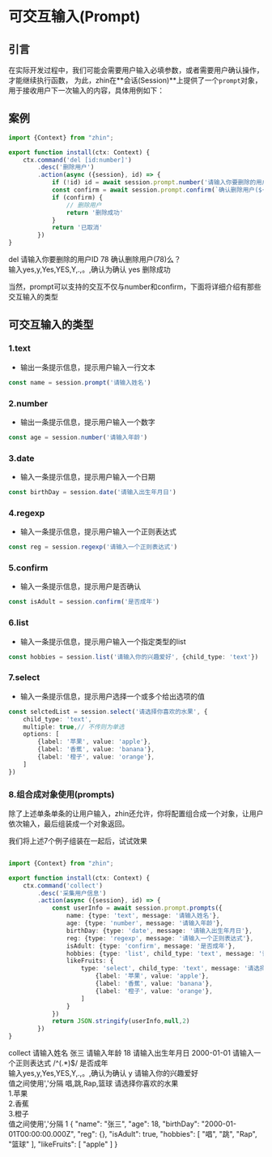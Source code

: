 # 可交互输入(Prompt)

## 引言

在实际开发过程中，我们可能会需要用户输入必填参数，或者需要用户确认操作，才能继续执行函数，
为此，zhin在**会话(Session)**上提供了一个`prompt`对象，用于接收用户下一次输入的内容，具体用例如下：

## 案例

```typescript
import {Context} from "zhin";

export function install(ctx: Context) {
    ctx.command('del [id:number]')
        .desc('删除用户')
        .action(async ({session}, id) => {
            if (!id) id = await session.prompt.number('请输入你要删除的用户ID')
            const confirm = await session.prompt.confirm(`确认删除用户(${id})么？`)
            if (confirm) {
                // 删除用户
                return '删除成功'
            }
            return '已取消'
        })
}
```

<ChatHistory>
  <ChatMsg id="1659488338">del</ChatMsg>
  <ChatMsg id="1689919782">请输入你要删除的用户ID</ChatMsg>
  <ChatMsg id="1659488338">78</ChatMsg>
  <ChatMsg id="1689919782">确认删除用户(78)么？<br/>输入yes,y,Yes,YES,Y,.,。,确认为确认</ChatMsg>
  <ChatMsg id="1659488338">yes</ChatMsg>
  <ChatMsg id="1689919782">删除成功</ChatMsg>
</ChatHistory>

当然，prompt可以支持的交互不仅与number和confirm，下面将详细介绍有那些交互输入的类型

## 可交互输入的类型

### 1.text

- 输出一条提示信息，提示用户输入一行文本

```typescript
const name = session.prompt('请输入姓名')
```

### 2.number

- 输出一条提示信息，提示用户输入一个数字

```typescript
const age = session.number('请输入年龄')
```

### 3.date

- 输入一条提示信息，提示用户输入一个日期

```typescript
const birthDay = session.date('请输入出生年月日')
```

### 4.regexp

- 输入一条提示信息，提示用户输入一个正则表达式

```typescript
const reg = session.regexp('请输入一个正则表达式')
```

### 5.confirm

- 输入一条提示信息，提示用户是否确认

```typescript
const isAdult = session.confirm('是否成年')
```

### 6.list

- 输入一条提示信息，提示用户输入一个指定类型的list

```typescript
const hobbies = session.list('请输入你的兴趣爱好', {child_type: 'text'})
```

### 7.select

- 输入一条提示信息，提示用户选择一个或多个给出选项的值

```typescript
const selctedList = session.select('请选择你喜欢的水果', {
    child_type: 'text',
    multiple: true,// 不传则为单选
    options: [
        {label: '苹果', value: 'apple'},
        {label: '香蕉', value: 'banana'},
        {label: '橙子', value: 'orange'},
    ]
})
```

### 8.组合成对象使用(prompts)

除了上述单条单条的让用户输入，zhin还允许，你将配置组合成一个对象，让用户依次输入，最后组装成一个对象返回。

我们将上述7个例子组装在一起后，试试效果

```typescript

import {Context} from "zhin";

export function install(ctx: Context) {
    ctx.command('collect')
        .desc('采集用户信息')
        .action(async ({session}, id) => {
            const userInfo = await session.prompt.prompts({
                name: {type: 'text', message: '请输入姓名'},
                age: {type: 'number', message: '请输入年龄'},
                birthDay: {type: 'date', message: '请输入出生年月日'},
                reg: {type: 'regexp', message: '请输入一个正则表达式'},
                isAdult: {type: 'confirm', message: '是否成年'},
                hobbies: {type: 'list', child_type: 'text', message: '请输入你的兴趣爱好'},
                likeFruits: {
                    type: 'select', child_type: 'text', message: '请选择你喜欢的水果',multiple:true, options: [
                        {label: '苹果', value: 'apple'},
                        {label: '香蕉', value: 'banana'},
                        {label: '橙子', value: 'orange'},
                    ]
                }
            })
            return JSON.stringify(userInfo,null,2)
        })
}
```

<ChatHistory>
  <ChatMsg id="1659488338">collect</ChatMsg>
  <ChatMsg id="1689919782">请输入姓名</ChatMsg>
  <ChatMsg id="1659488338">张三</ChatMsg>
  <ChatMsg id="1689919782">请输入年龄</ChatMsg>
  <ChatMsg id="1659488338">18</ChatMsg>
  <ChatMsg id="1689919782">请输入出生年月日</ChatMsg>
  <ChatMsg id="1659488338">2000-01-01</ChatMsg>
  <ChatMsg id="1689919782">请输入一个正则表达式</ChatMsg>
  <ChatMsg id="1659488338">/^(.*)$/</ChatMsg>
  <ChatMsg id="1689919782">是否成年<br/>输入yes,y,Yes,YES,Y,.,。,确认为确认</ChatMsg>
  <ChatMsg id="1659488338">y</ChatMsg>
  <ChatMsg id="1689919782">请输入你的兴趣爱好<br/>值之间使用','分隔</ChatMsg>
  <ChatMsg id="1659488338">唱,跳,Rap,篮球</ChatMsg>
  <ChatMsg id="1689919782">请选择你喜欢的水果<br/>1.苹果<br/>2.香蕉<br/>3.橙子<br/>值之间使用','分隔</ChatMsg>
  <ChatMsg id="1659488338">1</ChatMsg>
  <ChatMsg id="1689919782">{
  "name": "张三",
  "age": 18,
  "birthDay": "2000-01-01T00:00:00.000Z",
  "reg": {},
  "isAdult": true,
  "hobbies": [
    "唱",
    "跳",
    "Rap",
    "篮球"
  ],
  "likeFruits": [
    "apple"
  ]
}
  </ChatMsg>
</ChatHistory>